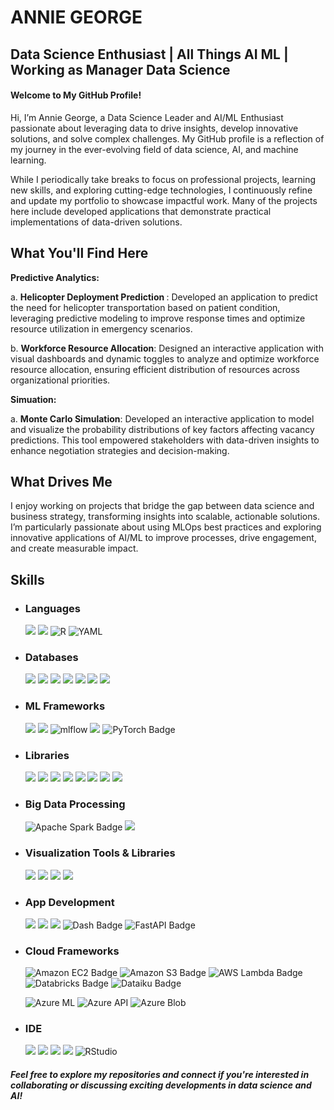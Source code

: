 # ANNIE GEORGE
## Data Science Enthusiast | All Things AI ML | Working as Manager Data Science
####                                    Welcome to My GitHub Profile!
Hi, I’m Annie George, a Data Science Leader and AI/ML Enthusiast passionate about leveraging data to drive insights, develop innovative solutions, and solve complex challenges. My GitHub profile is a reflection of my journey in the ever-evolving field of data science, AI, and machine learning.

While I periodically take breaks to focus on professional projects, learning new skills, and exploring cutting-edge technologies, I continuously refine and update my portfolio to showcase impactful work. Many of the projects here include developed applications that demonstrate practical implementations of data-driven solutions.

## What You'll Find Here
<b>Predictive Analytics:</b>

a. <b>Helicopter Deployment Prediction </b>: Developed an application to predict the need for helicopter transportation based on patient condition, leveraging predictive modeling to improve response times and optimize resource utilization in emergency scenarios.

b. <b>Workforce Resource Allocation</b>: Designed an interactive application with visual dashboards and dynamic toggles to analyze and optimize workforce resource allocation, ensuring efficient distribution of resources across organizational priorities.

<b>Simuation: </b>

a. <b>Monte Carlo Simulation</b>: Developed an interactive application to model and visualize the probability distributions of key factors affecting vacancy predictions. This tool empowered stakeholders with data-driven insights to enhance negotiation strategies and decision-making.

## What Drives Me
I enjoy working on projects that bridge the gap between data science and business strategy, transforming insights into scalable, actionable solutions. I’m particularly passionate about using MLOps best practices and exploring innovative applications of AI/ML to improve processes, drive engagement, and create measurable impact.

## Skills
- ### Languages
  ![](https://img.shields.io/badge/Python-FFD43B?style=for-the-badge&logo=python&logoColor=blue) ![](https://img.shields.io/badge/Markdown-000000?style=for-the-badge&logo=markdown&logoColor=white) ![R](https://img.shields.io/badge/r-%23276DC3.svg?style=for-the-badge&logo=r&logoColor=white) ![YAML](https://img.shields.io/badge/yaml-%23ffffff.svg?style=for-the-badge&logo=yaml&logoColor=151515)
- ### Databases
  ![](https://img.shields.io/badge/Snowflake-0098E6?style=for-the-badge&logo=snowflake&logoColor=white) ![](https://img.shields.io/badge/Microsoft%20SQL%20Server-CC2927?style=for-the-badge&logo=microsoft%20sql%20server&logoColor=white) ![](https://img.shields.io/badge/MySQL-005C84?style=for-the-badge&logo=mysql&logoColor=white) ![](https://img.shields.io/badge/Redshift-F80000?style=for-the-badge&logo=redshift&logoColor=white) ![](https://img.shields.io/badge/postgres-%23316192.svg?style=for-the-badge&logo=postgresql&logoColor=white) ![](https://img.shields.io/badge/sqlite-%2307405e.svg?style=for-the-badge&logo=sqlite&logoColor=white) ![](https://img.shields.io/badge/Amazon%20RDS-527FFF?style=for-the-badge&logo=amazonrds&logoColor=white)
- ### ML Frameworks
  ![](https://img.shields.io/badge/scikit_learn-F7931E?style=for-the-badge&logo=scikit-learn&logoColor=white) ![](https://img.shields.io/badge/TensorFlow-FF6F00?style=for-the-badge&logo=TensorFlow&logoColor=white) ![mlflow](https://img.shields.io/badge/mlflow-%23d9ead3.svg?style=for-the-badge&logo=numpy&logoColor=blue) ![](https://img.shields.io/badge/Keras-D00000?style=for-the-badge&logo=Keras&logoColor=white) ![PyTorch Badge](https://img.shields.io/badge/PyTorch-EE4C2C?logo=pytorch&logoColor=fff) 
- ### Libraries
  ![](https://img.shields.io/badge/Jupyter-F37626.svg?&style=for-the-badge&logo=jupyter&logoColor=white) ![](https://img.shields.io/badge/Folium-77B829?style=for-the-badge&logo=folium&logoColor=white)  ![](https://img.shields.io/badge/Numpy-777BB4?style=for-the-badge&logo=numpy&logoColor=white) ![](	https://img.shields.io/badge/Pandas-2C2D72?style=for-the-badge&logo=pandas&logoColor=white) ![](https://img.shields.io/badge/scikit_learn-F7931E?style=for-the-badge&logo=scikit-learn&logoColor=white) ![](https://img.shields.io/badge/SciPy-654FF0?style=for-the-badge&logo=SciPy&logoColor=white) ![](https://img.shields.io/badge/Streamlit-FF4B4B?style=for-the-badge&logo=Streamlit&logoColor=white) ![](https://img.shields.io/badge/OpenCV-27338e?style=for-the-badge&logo=OpenCV&logoColor=white)
- ### Big Data Processing
  ![Apache Spark Badge](https://img.shields.io/badge/Apache%20Spark-E25A1C?style=for-the-badge&logo=apachespark&logoColor=fff)  ![](https://img.shields.io/badge/Snowpark-0098E6?style=for-the-badge&logo=snowflake&logoColor=white)  
- ### Visualization Tools & Libraries
  ![](https://img.shields.io/badge/Tableau-77B829?style=for-the-badge&logo=tableau&logoColor=white) ![](https://img.shields.io/badge/Plotly-239120?style=for-the-badge&logo=plotly&logoColor=white) ![](https://img.shields.io/badge/Kepler%20GL-239120?style=for-the-badge&logo=kepler&logoColor=white)  ![](https://img.shields.io/badge/Matplotlib-%23ffffff.svg?style=for-the-badge&logo=Matplotlib&logoColor=black) 
- ### App Development
  ![](https://img.shields.io/badge/flask-%23000.svg?style=for-the-badge&logo=flask&logoColor=white) ![](https://img.shields.io/badge/Streamlit-FF4B4B?style=for-the-badge&logo=Streamlit&logoColor=white)  ![](https://img.shields.io/badge/RShiny-FF4B4B?style=for-the-badge&logo=rshiny&logoColor=white) ![Dash Badge](https://img.shields.io/badge/Dash-008DE4?style=for-the-badge&logo=dash&logoColor=fff) ![FastAPI Badge](https://img.shields.io/badge/FastAPI-009688?style=for-the-badge&llogo=fastapi&logoColor=fff)
- ### Cloud Frameworks
  ![Amazon EC2 Badge](https://img.shields.io/badge/Amazon%20EC2-F90?style=for-the-badge&logo=amazonec2&logoColor=fff) ![Amazon S3 Badge](https://img.shields.io/badge/Amazon%20S3-569A31?logo=amazons3&style=for-the-badge&logoColor=fff) ![AWS Lambda Badge](https://img.shields.io/badge/AWS%20Lambda-F90?style=for-the-badge&logo=awslambda&logoColor=fff)
  ![Databricks Badge](https://img.shields.io/badge/Databricks-FF3621?style=for-the-badge&logo=databricks&logoColor=fff) ![Dataiku Badge](https://img.shields.io/badge/Dataiku-2AB1AC?style=for-the-badge&logo=dataiku&logoColor=fff)
  
  ![Azure ML](https://img.shields.io/badge/Azure%20Machine%20Learning-008DE4?style=for-the-badge&logo=azure&logoColor=fff)
  ![Azure API](https://img.shields.io/badge/Azure%20API-008DE4?style=for-the-badge&logo=azure&logoColor=fff)
  ![Azure Blob](https://img.shields.io/badge/Azure%20Blob-008DE4?style=for-the-badge&logo=azure&logoColor=fff)
- ### IDE
  ![](https://img.shields.io/badge/Python-FFD43B?style=for-the-badge&logo=python&logoColor=blue) ![](	https://img.shields.io/badge/Colab-F9AB00?style=for-the-badge&logo=googlecolab&color=525252) ![](https://img.shields.io/badge/PyCharm-000000.svg?&style=for-the-badge&logo=PyCharm&logoColor=white) ![](https://img.shields.io/badge/VSCode-0078D4?style=for-the-badge&logo=visual%20studio%20code&logoColor=white) ![RStudio](https://img.shields.io/badge/RStudio-4285F4?style=for-the-badge&logo=rstudio&logoColor=white)

  


##### Feel free to explore my repositories and connect if you're interested in collaborating or discussing exciting developments in data science and AI!
